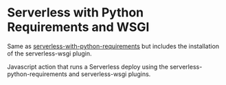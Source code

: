 # Serverless with Python Requirements and WSGI

Same as [serverless-with-python-requirements](https://github.com/dhollerbach/actions.serverless-with-python-requirements) but includes the installation of the serverless-wsgi plugin.

Javascript action that runs a Serverless deploy using the serverless-python-requirements and serverless-wsgi plugins.

